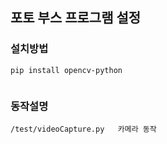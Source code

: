 ## 포토 부스 프로그램 설정

### 설치방법 
~~~
pip install opencv-python


~~~

### 동작설명
~~~
/test/videoCapture.py   카메라 동작 
~~~
